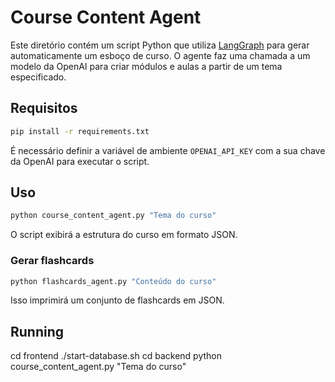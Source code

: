 # Course Content Agent

Este diretório contém um script Python que utiliza [LangGraph](https://github.com/langchain-ai/langgraph) para gerar automaticamente um esboço de curso. O agente faz uma chamada a um modelo da OpenAI para criar módulos e aulas a partir de um tema especificado.

## Requisitos

```bash
pip install -r requirements.txt
```

É necessário definir a variável de ambiente `OPENAI_API_KEY` com a sua chave da OpenAI para executar o script.

## Uso

```bash
python course_content_agent.py "Tema do curso"
```

O script exibirá a estrutura do curso em formato JSON.

### Gerar flashcards

```bash
python flashcards_agent.py "Conteúdo do curso"
```

Isso imprimirá um conjunto de flashcards em JSON.

## Running
cd frontend
./start-database.sh
cd backend
python course_content_agent.py "Tema do curso"
